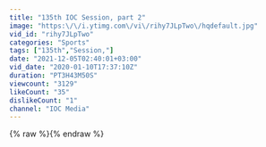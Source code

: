 ```yaml
---
title: "135th IOC Session, part 2"
image: "https:\/\/i.ytimg.com\/vi\/rihy7JLpTwo\/hqdefault.jpg"
vid_id: "rihy7JLpTwo"
categories: "Sports"
tags: ["135th","Session,"]
date: "2021-12-05T02:40:01+03:00"
vid_date: "2020-01-10T17:37:10Z"
duration: "PT3H43M50S"
viewcount: "3129"
likeCount: "35"
dislikeCount: "1"
channel: "IOC Media"
---
```

{% raw %}{% endraw %}
